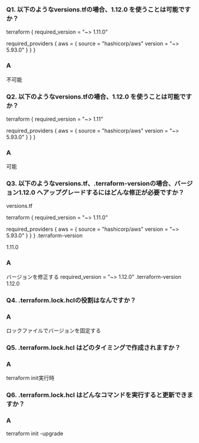 ### Q1. 以下のようなversions.tfの場合、1.12.0 を使うことは可能ですか？

terraform {
  required_version = "~> 1.11.0"

  required_providers {
    aws = {
      source  = "hashicorp/aws"
      version = "~> 5.93.0"
    }
  }
}

### A
不可能

### Q2. 以下のようなversions.tfの場合、1.12.0 を使うことは可能ですか？

terraform {
  required_version = "~> 1.11"

  required_providers {
    aws = {
      source  = "hashicorp/aws"
      version = "~> 5.93.0"
    }
  }
}

### A
可能

### Q3. 以下のようなversions.tf、.terraform-versionの場合、バージョン1.12.0 へアップグレードするにはどんな修正が必要ですか？

versions.tf

terraform {
  required_version = "~> 1.11.0"

  required_providers {
    aws = {
      source  = "hashicorp/aws"
      version = "~> 5.93.0"
    }
  }
}
.terraform-version

1.11.0

### A
バージョンを修正する
required_version = "~> 1.12.0"
.terraform-version
1.12.0

### Q4. .terraform.lock.hclの役割はなんですか？
### A
ロックファイルでバージョンを固定する

### Q5. .terraform.lock.hcl はどのタイミングで作成されますか？
### A
terraform init実行時

### Q6. .terraform.lock.hcl はどんなコマンドを実行すると更新できますか？
### A
terraform init -upgrade